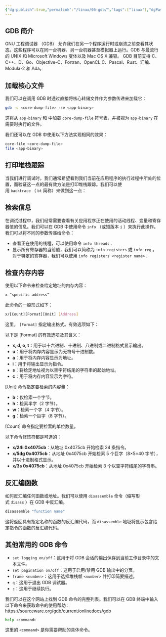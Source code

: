 ```yaml
---
{"dg-publish":true,"permalink":"/linux/06-gdb/","tags":["linux"],"dgPassFrontmatter":true}
---
```




## GDB 简介

GNU 工程调试器 （GDB） 允许我们在另一个程序运行时或崩溃之前查看其状态。这些程序可以在同一台机器、另一台机器甚至模拟器上运行。GDB 与最流行的 UNIX 和 Microsoft Windows 变体以及 Mac OS X 兼容。 GDB 目前支持 C、C++、D、Go、Objective-C、Fortran、OpenCL C、Pascal、Rust、汇编、Modula-2 和 Ada。

## 加载核心文件

我们可以在调用 GDB 时通过直接将核心转储文件作为参数传递来加载它：

```bash
gdb -c <core-dump-file> -se <app-binary>
```

这将从 `app-binary` 和 中加载 `core-dump-file` 符号表，并被视为 `app-binary` 在需要时执行的文件。

我们还可以在 GDB 中使用以下方法实现相同的效果：

```bash
core-file <core-dump-file>
file <app-binary>
```

## 打印堆栈跟踪

当我们进行调试时，我们通常希望看到我们当前在应用程序的执行过程中所处的位置，而验证这一点的最有效方法是打印堆栈跟踪。我们可以使用 `backtrace` （ `bt` 简称）来做到这一点：

## 检索信息

在调试过程中，我们经常需要查看有关应用程序正在使用的活动线程、变量和寄存器值的信息。我们可以在 GDB 中使用命令 `info` （或短版本 `i` ）来执行此操作。我们可以将不同的参数传递给命令：

- 查看正在使用的线程，可以使用命令 `info threads` .
- 显示所有寄存器的当前值，我们可以简称为 `info registers` 或 `info reg` 。对于特定的寄存器，我们可以使用 `info registers <register name>` .

## 检查内存内容

使用以下命令来检查给定地址的内存内容：

```bash
x “specific address”
```

此命令的一般形式如下：

```bash
x/[Count][Format][Unit] [Address]
```

这里， `[Format]` 指定输出格式。有效选项如下：

以下是 [Format] 的有效选项及其含义：

- **x, d, o, t**：用于以十六进制、十进制、八进制或二进制格式显示输出。
- **u**：用于将内存内容显示为无符号十进制数。
- **a**：用于将内存内容显示为地址。
- **i**：用于将输出显示为指令。
- **s**：将给定地址视为以空字符结尾的字符串的起始地址。
- **c**：用于将内存内容显示为字符。

[Unit] 命令指定要检索的内容量：

- **b**：仅检索一个字节。
- **h**：检索半字（2 字节）。
- **w**：检索一个字（4 字节）。
- **g**：检索一个巨字（8 字节）。

[Count] 命令指定要检索的单位数量。

以下命令修饰符都是可选的：

- **x/24i 0x4075cb**：从地址 0x4075cb 开始检索 24 条指令。
- **x/5dg 0x4075cb**：从地址 0x4075cb 开始检索 5 个巨字（8×5=40 字节），并以十进制格式显示。
- **x/3s 0x4075cb**：从地址 0x4075cb 开始检索 3 个以空字符结尾的字符串。

## 反汇编函数

如何反汇编任何函数或地址。我们可以使用 `disassemble` 命令（缩写形式 `disass` ）在 GDB 中反汇编。

```bash
disassemble "function name"
```

这将返回具有指定名称的函数的反汇编代码，而 `disassemble` 地址将显示包含给定指令的函数的反汇编代码。

## 其他常用的 GDB 命令

- `set logging on/off`：这用于将 GDB 会话的输出保存到当前工作目录中的文本文件。
- `set pagination on/off`：这用于启用/禁用 GDB 输出中的分页。
- `frame <number>`：这用于选择堆栈帧 `<number>` 并打印简要描述。
- `q`：这用于退出 GDB 调试器。
- `c`：这用于继续执行。

我们可以在这个网站上找到 GDB 命令的完整列表。我们可以在 GDB 终端中输入以下命令来获取命令的使用帮助：
https://sourceware.org/gdb/current/onlinedocs/gdb

```bash
help <command>
```

这里的 `<command>` 是你需要帮助的具体命令。